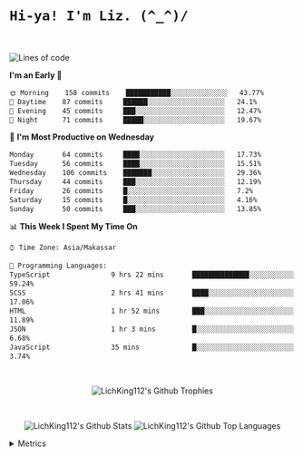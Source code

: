 
# `Hi-ya! I'm Liz. (^_^)/ `

<br>

<!--START_SECTION:waka-->
![Lines of code](https://img.shields.io/badge/From%20Hello%20World%20I%27ve%20Written-89674%20lines%20of%20code-blue)

**I'm an Early 🐤** 

```text
🌞 Morning    158 commits    ███████████░░░░░░░░░░░░░░   43.77% 
🌆 Daytime    87 commits     ██████░░░░░░░░░░░░░░░░░░░   24.1% 
🌃 Evening    45 commits     ███░░░░░░░░░░░░░░░░░░░░░░   12.47% 
🌙 Night      71 commits     █████░░░░░░░░░░░░░░░░░░░░   19.67%

```
📅 **I'm Most Productive on Wednesday** 

```text
Monday       64 commits     ████░░░░░░░░░░░░░░░░░░░░░   17.73% 
Tuesday      56 commits     ████░░░░░░░░░░░░░░░░░░░░░   15.51% 
Wednesday    106 commits    ███████░░░░░░░░░░░░░░░░░░   29.36% 
Thursday     44 commits     ███░░░░░░░░░░░░░░░░░░░░░░   12.19% 
Friday       26 commits     █░░░░░░░░░░░░░░░░░░░░░░░░   7.2% 
Saturday     15 commits     █░░░░░░░░░░░░░░░░░░░░░░░░   4.16% 
Sunday       50 commits     ███░░░░░░░░░░░░░░░░░░░░░░   13.85%

```


📊 **This Week I Spent My Time On** 

```text
⌚︎ Time Zone: Asia/Makassar

💬 Programming Languages: 
TypeScript               9 hrs 22 mins       ██████████████░░░░░░░░░░░   59.24% 
SCSS                     2 hrs 41 mins       ████░░░░░░░░░░░░░░░░░░░░░   17.06% 
HTML                     1 hr 52 mins        ███░░░░░░░░░░░░░░░░░░░░░░   11.89% 
JSON                     1 hr 3 mins         █░░░░░░░░░░░░░░░░░░░░░░░░   6.68% 
JavaScript               35 mins             █░░░░░░░░░░░░░░░░░░░░░░░░   3.74%

```


<!--END_SECTION:waka-->

<br>

  <p align="center">
    <img alt="LichKing112's Github Trophies" src="https://github-profile-trophy.vercel.app/?username=LichKing112&theme=onedark" />
  </p>
  
 <br>
 <p align="center">
    <img alt="LichKing112's Github Stats" src="https://github-readme-stats.vercel.app/api?username=lichking112&theme=gotham&show_icons=true" />
    <img alt="LichKing112's Github Top Languages" src="https://github-readme-stats.vercel.app/api/top-langs/?username=lichking112&theme=gotham&layout=compact" />
  </p>


<details>
  <summary>Metrics</summary>
  <br>
  <p align="center">
    <img alt="LichKing112's Github Metrics" src="https://github.com/LichKing112/LichKing112/blob/master/github-metrics.svg" />
  </p>
</details>


